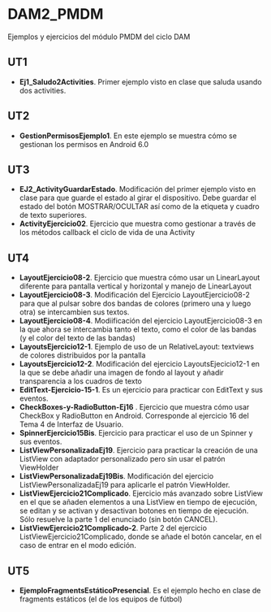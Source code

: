 # DAM2_PMDM
Ejemplos y ejercicios del módulo PMDM del ciclo DAM
## UT1
* **Ej1_Saludo2Activities**. Primer ejemplo visto en clase que saluda usando dos activities.
## UT2
* **GestionPermisosEjemplo1**. En este ejemplo se muestra cómo se gestionan los permisos en Android 6.0
## UT3
* **EJ2_ActivityGuardarEstado**. Modificación del primer ejemplo visto en clase para que guarde el estado al girar el dispositivo. Debe guardar el estado del botón MOSTRAR/OCULTAR así como de la etiqueta y cuadro de texto superiores.
* **ActivityEjercicio02**. Ejercicio que muestra como gestionar a través de los métodos callback el ciclo de vida de una Activity
## UT4
* **LayoutEjercicio08-2**. Ejercicio que muestra cómo usar un LinearLayout diferente para pantalla vertical y horizontal y manejo de LinearLayout
* **LayoutEjercicio08-3**. Modificación del Ejercicio LayoutEjercicio08-2 para que al pulsar sobre dos bandas de colores (primero una y luego otra) se intercambien sus textos.
* **LayoutEjercicio08-4**. Modiificación del ejercicio LayoutEjercicio08-3 en la que ahora se intercambia tanto el texto, como el color de las bandas (y el color del texto de las bandas)
* **LayoutsEjercicio12-1**. Ejemplo de uso de un RelativeLayout:  textviews de colores distribuidos por la pantalla
* **LayoutsEjercicio12-2**. Modificación del ejercicio LayoutsEjecicio12-1 en la que se debe añadir una imagen de fondo al layout y añadir transparencia a los cuadros de texto
* **EditText-Ejercicio-15-1**. Es un ejercicio para practicar con EditText y sus eventos.
* **CheckBoxes-y-RadioButton-Ej16** . Ejercicio que muestra cómo usar CheckBox y RadioButton en Android. Corresponde al ejercicio 16 del Tema 4 de Interfaz de Usuario.
* **SpinnerEjercicio15Bis**. Ejercicio para practicar el uso de un Spinner y sus eventos.
* **ListViewPersonalizadaEj19**. Ejercicio para practicar la creación de una ListView con adaptador personalizado pero sin usar el patrón ViewHolder
* **ListViewPersonalizadaEj19Bis**. Modificación del ejercicio ListViewPersonalizadaEj19 para aplicarle el patrón ViewHolder.
* **ListViewEjercicio21Complicado**. Ejercicio más avanzado sobre ListView en el que se añaden elementos a una ListView en tiempo de ejecución, se editan y se activan y desactivan botones en tiempo de ejecución. Sólo resuelve la parte 1 del enunciado (sin botón CANCEL).
* **ListViewEjercicio21Complicado-2**. Parte 2 del ejercicio ListViewEjercicio21Complicado, donde se añade el botón cancelar, en el caso de entrar en el modo edición.
## UT5
* **EjemploFragmentsEstáticoPresencial**. Es el ejemplo hecho en clase de fragments estáticos (el de los equipos de fútbol)

